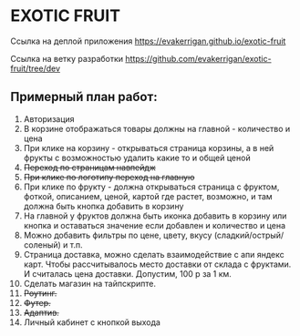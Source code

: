 # EXOTIC FRUIT

Ссылка на деплой приложения https://evakerrigan.github.io/exotic-fruit

Ссылка на ветку разработки https://github.com/evakerrigan/exotic-fruit/tree/dev

## Примерный план работ:

1. Авторизация
2. В корзине отображаться товары должны на главной - количество и цена
3. При клике на корзину - открываться страница корзины, а в ней фрукты с возможностью удалить какие то и общей ценой
4. ~~Переход по страницам навпейдж~~
5. ~~При клике по логотипу переход на главную~~
6. При клике по фрукту - должна открываться страница с фруктом, фоткой, описанием, ценой, картой где растет, возможно, и там должна быть кнопка добавить в корзину
7. На главной у фруктов должна быть иконка добавить в корзину или кнопка и оставаться значение если добавлен и количество и цена
8. Можно добавить фильтры по цене, цвету, вкусу (сладкий/острый/соленый) и т.п.
9. Страница доставка, можно сделать взаимодействие с апи яндекс карт. Чтобы рассчитывалось место доставки от склада с фруктами. И считалась цена доставки. Допустим, 100 р за 1 км.
10. Сделать магазин на тайпскрипте.
11. ~~Роутинг.~~
12. ~~Футер.~~
13. ~~Адаптив.~~
14. Личный кабинет с кнопкой выхода
